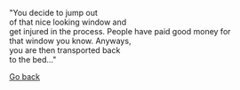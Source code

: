 "You decide to jump out  
of that nice looking window and  
get injured in the process. People 
have paid good money for  
that window you know. Anyways,  
you are then transported back  
to the bed..."

[Go back](../beginning.md)